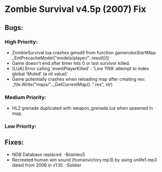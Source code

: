 # Zombie Survival v4.5p (2007) Fix

## Bugs:
### High Priority:
- ZombieSurvival.lua crashes gmod9 from function gamerulesStartMap: _EntPrecacheModel("models/player/"..result[i])
- Game doesn't end after timer hits 0 or last survivor killed.
- [LUA] Error calling 'eventPlayerKilled' : 'Line 1199: attempt to index global 'Muted' (a nil value)'
- Game potentially crashes when reloading map after creating res: _file.Write("maps/".._GetCurrentMap()..".res", str)
### Medium Priority:
- HL2 grenade duplicated with weapon_grenade.lua when spawned in map.
### Low Priority:

## Fixes:
- NDB Database replaced. -Brainles5
- Recreated human win sound (humanvictory.mp3) by using unlife1.mp3 dated from 2006 in v1.10. -Soldier
